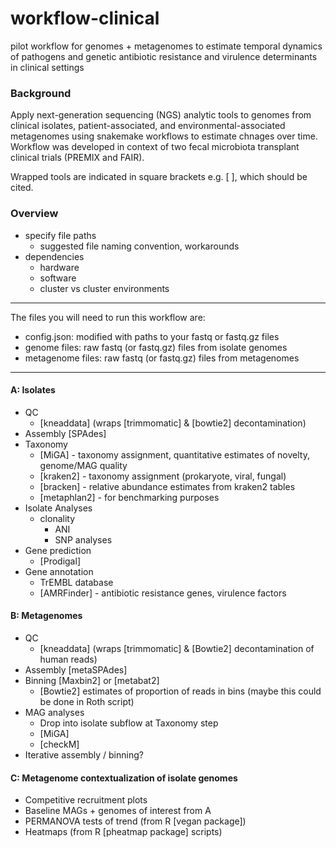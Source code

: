 # workflow-clinical
pilot workflow for genomes + metagenomes to estimate temporal dynamics of pathogens and genetic antibiotic resistance and virulence determinants in clinical settings

### Background
Apply next-generation sequencing (NGS) analytic tools to genomes from clinical isolates, patient-associated, and environmental-associated metagenomes using snakemake workflows to estimate chnages over time.  Workflow was developed in context of two fecal microbiota transplant clinical trials (PREMIX and FAIR).

Wrapped tools are indicated in square brackets e.g. [ ], which should be cited.

### Overview
- specify file paths
  - suggested file naming convention, workarounds
- dependencies 
  - hardware
  - software
  - cluster vs cluster environments

---
The files you will need to run this workflow are:
- config.json: modified with paths to your fastq or fastq.gz files
- genome files: raw fastq (or fastq.gz) files from isolate genomes
- metagenome files: raw fastq (or fastq.gz) files from metagenomes

---

#### A: Isolates 
- QC
  - [kneaddata] (wraps [trimmomatic] & [bowtie2] decontamination)
- Assembly [SPAdes]
- Taxonomy
  - [MiGA] - taxonomy assignment, quantitative estimates of novelty, genome/MAG quality
  - [kraken2] - taxonomy assignment (prokaryote, viral, fungal)
  - [bracken] - relative abundance estimates from kraken2 tables
  - [metaphlan2] - for benchmarking purposes
- Isolate Analyses
  - clonality
    - ANI
    - SNP analyses
- Gene prediction
  - [Prodigal]
- Gene annotation
  - TrEMBL database
  - [AMRFinder] - antibiotic resistance genes, virulence factors

#### B: Metagenomes
- QC
  - [kneaddata] (wraps [trimmomatic] & [Bowtie2] decontamination of human reads)
- Assembly [metaSPAdes]
- Binning [Maxbin2] or [metabat2]
  - [Bowtie2] estimates of proportion of reads in bins (maybe this could be done in Roth script)
- MAG analyses
  - Drop into isolate subflow at Taxonomy step
  - [MiGA]
  - [checkM]
- Iterative assembly / binning?

#### C: Metagenome contextualization of isolate genomes
- Competitive recruitment plots
- Baseline MAGs + genomes of interest from A
- PERMANOVA tests of trend (from R [vegan package])
- Heatmaps (from R [pheatmap package] scripts)
